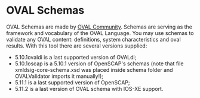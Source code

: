 # OVAL Schemas

OVAL Schemas are made by [OVAL Community](https://github.com/OVAL-Community/OVAL). Schemas are serving as the framework and vocabulary of the OVAL Language. You may use schemas to validate any OVAL content: definitions, system characteristics and oval results. With this tool there are several versions supplied:

- 5.10.1ovaldi is a last supported version of OVALdi;
- 5.10.1oscap is a 5.10.1 version of OpenSCAP's schemas (note that file xmldsig-core-schema.xsd was placed inside schema folder and OVALValidator imports it manually!);
- 5.11.1 is a last supported version of OpenSCAP;
- 5.11.2 is a last version of OVAL schema with IOS-XE support.